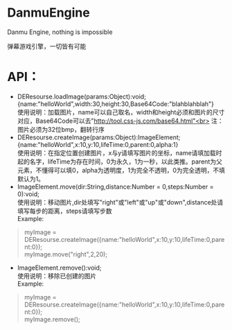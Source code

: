 # DanmuEngine
Danmu Engine, nothing is impossible

弹幕游戏引擎，一切皆有可能

# API：
* DEResourse.loadImage(params:Object):void;<br>
 {name:"helloWorld",width:30,height:30,Base64Code:"blahblahblah"}<br>
 使用说明：加载图片，name可以自己取名，width和height必须和图片的尺寸对应，Base64Code可以去"http://tool.css-js.com/base64.html"<br>
 注：图片必须为32位bmp，翻转行序<br>
* DEResourse.createImage(params:Object):ImageElement;<br>
 {name:"helloWorld",x:10,y:10,lifeTime:0,parent:0,alpha:1}<br>
 使用说明：在指定位置创建图片，x与y请填写图片的坐标，name请填加载时起的名字，lifeTime为存在时间，0为永久，1为一秒，以此类推。parent为父元素，不懂得可以填0，alpha为透明度，1为完全不透明，0为完全透明，不填默认为1。<br>
* ImageElement.move(dir:String,distance:Number = 0,steps:Number = 0):void;<br>
 使用说明：移动图片,dir处填写"right"或"left"或"up"或"down",distance处请填写每步的距离，steps请填写步数<br>
 Example:<br>
>myImage = DEResourse.createImage({name:"helloWorld",x:10,y:10,lifeTime:0,parent:0});<br>
>myImage.move("right",2,20);<br>
* ImageElement.remove():void;<br>
 使用说明：移除已创建的图片<br>
 Example:<br>
>myImage = DEResourse.createImage({name:"helloWorld",x:10,y:10,lifeTime:0,parent:0});<br>
>myImage.remove();
